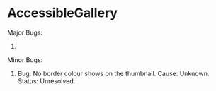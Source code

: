 # AccessibleGallery

Major Bugs:

1.

Minor Bugs:

1.  Bug: No border colour shows on the thumbnail.
    Cause: Unknown.
    Status: Unresolved.
